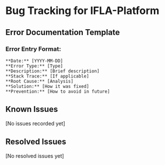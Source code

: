 # Bug Tracking for IFLA-Platform

## Error Documentation Template

### Error Entry Format:
```
**Date:** [YYYY-MM-DD]
**Error Type:** [Type]
**Description:** [Brief description]
**Stack Trace:** [If applicable]
**Root Cause:** [Analysis]
**Solution:** [How it was fixed]
**Prevention:** [How to avoid in future]
```

## Known Issues
[No issues recorded yet]

## Resolved Issues
[No resolved issues yet]
